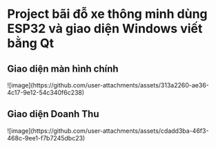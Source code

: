 <h1>Project bãi đỗ xe thông minh dùng ESP32 và giao diện Windows viết bằng Qt</h1>   
<h2>Giao diện màn hình chính</h2>
![image](https://github.com/user-attachments/assets/313a2260-ae36-4c17-9e12-54c340f6c238)
   
<h2>Giao diện Doanh Thu</h2>
![image](https://github.com/user-attachments/assets/cdadd3ba-46f3-468c-9ee1-f7b7245dbc23)
